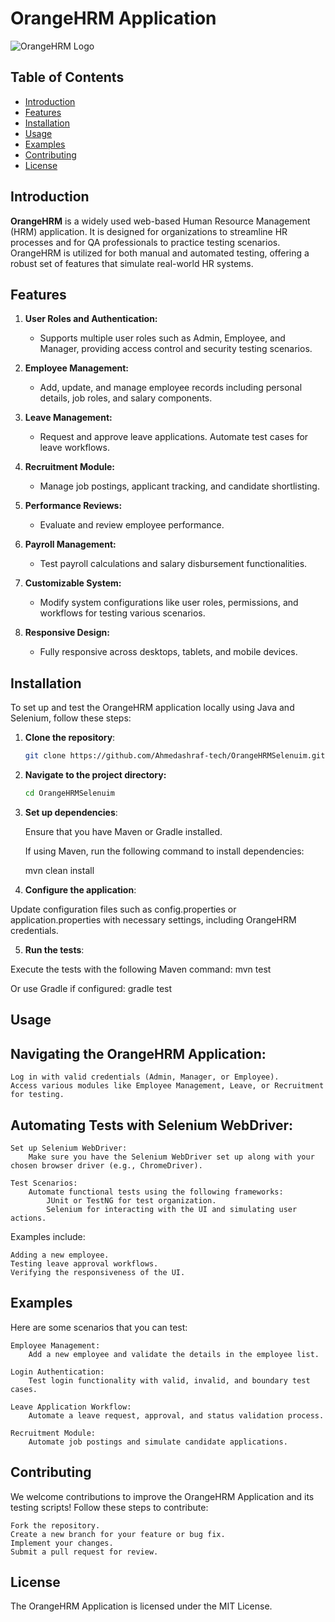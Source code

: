 # OrangeHRM Application

![OrangeHRM Logo](https://opensource-demo.orangehrmlive.com/web/images/ohrm_branding.png?v=1721393199309)

## Table of Contents

- [Introduction](#introduction)
- [Features](#features)
- [Installation](#installation)
- [Usage](#usage)
- [Examples](#examples)
- [Contributing](#contributing)
- [License](#license)

## Introduction

**OrangeHRM** is a widely used web-based Human Resource Management (HRM) application. It is designed for organizations to streamline HR processes and for QA professionals to practice testing scenarios. OrangeHRM is utilized for both manual and automated testing, offering a robust set of features that simulate real-world HR systems.

## Features

1. **User Roles and Authentication:**
    - Supports multiple user roles such as Admin, Employee, and Manager, providing access control and security testing scenarios.

2. **Employee Management:**
    - Add, update, and manage employee records including personal details, job roles, and salary components.

3. **Leave Management:**
    - Request and approve leave applications. Automate test cases for leave workflows.

4. **Recruitment Module:**
    - Manage job postings, applicant tracking, and candidate shortlisting.

5. **Performance Reviews:**
    - Evaluate and review employee performance.

6. **Payroll Management:**
    - Test payroll calculations and salary disbursement functionalities.

7. **Customizable System:**
    - Modify system configurations like user roles, permissions, and workflows for testing various scenarios.

8. **Responsive Design:**
    - Fully responsive across desktops, tablets, and mobile devices.

## Installation

To set up and test the OrangeHRM application locally using Java and Selenium, follow these steps:

1. **Clone the repository**:

   ```bash
   git clone https://github.com/Ahmedashraf-tech/OrangeHRMSelenuim.git

2. **Navigate to the project directory:**

   ```bash
   cd OrangeHRMSelenuim


3. **Set up dependencies**:

   Ensure that you have Maven or Gradle installed.

   If using Maven, run the following command to install dependencies:

   mvn clean install


4. **Configure the application**:

Update configuration files such as config.properties or application.properties with necessary settings, including OrangeHRM credentials.

5. **Run the tests**:

Execute the tests with the following Maven command:
mvn test

Or use Gradle if configured:
gradle test


## Usage
## Navigating the OrangeHRM Application:

    Log in with valid credentials (Admin, Manager, or Employee).
    Access various modules like Employee Management, Leave, or Recruitment for testing.

## Automating Tests with Selenium WebDriver:

    Set up Selenium WebDriver:
        Make sure you have the Selenium WebDriver set up along with your chosen browser driver (e.g., ChromeDriver).

    Test Scenarios:
        Automate functional tests using the following frameworks:
            JUnit or TestNG for test organization.
            Selenium for interacting with the UI and simulating user actions.

Examples include:

    Adding a new employee.
    Testing leave approval workflows.
    Verifying the responsiveness of the UI.

## Examples

Here are some scenarios that you can test:

    Employee Management:
        Add a new employee and validate the details in the employee list.

    Login Authentication:
        Test login functionality with valid, invalid, and boundary test cases.

    Leave Application Workflow:
        Automate a leave request, approval, and status validation process.

    Recruitment Module:
        Automate job postings and simulate candidate applications.

## Contributing

We welcome contributions to improve the OrangeHRM Application and its testing scripts! Follow these steps to contribute:

    Fork the repository.
    Create a new branch for your feature or bug fix.
    Implement your changes.
    Submit a pull request for review.

## License

The OrangeHRM Application is licensed under the MIT License.


